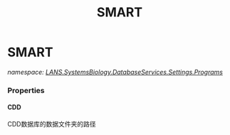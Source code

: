 ﻿---
title: SMART
---

# SMART
_namespace: [LANS.SystemsBiology.DatabaseServices.Settings.Programs](N-LANS.SystemsBiology.DatabaseServices.Settings.Programs.html)_





### Properties

#### CDD
CDD数据库的数据文件夹的路径

